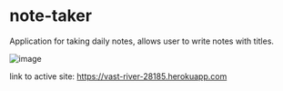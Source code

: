 # note-taker

Application for taking daily notes, allows user to write notes with titles.

![image](https://user-images.githubusercontent.com/82049270/125088678-a81da580-e09b-11eb-81b9-673383e8fc20.png)


link to active site:  https://vast-river-28185.herokuapp.com
